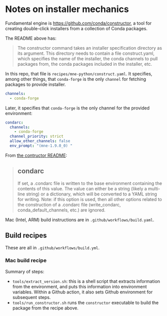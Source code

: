 # Notes on installer mechanics

Fundamental engine is <https://github.com/conda/constructor>, a tool for
creating double-click installers from a collection of Conda packages.

The README above has:

> The constructor command takes an installer specification directory as its
argument. This directory needs to contain a file construct.yaml, which
specifies the name of the installer, the conda channels to pull packages from,
the conda packages included in the installer, etc.

In this repo, that file is `recipes/mne-python/construct.yaml`.  It specifies,
among other things, that `conda-forge` is the only `channel` for fetching packages to provide installer.

```yaml
channels:
  - conda-forge
```

Later, it specifies that `conda-forge` is the only channel for the provided environment:


```yaml
condarc:
  channels:
    - conda-forge
  channel_priority: strict
  allow_other_channels: false
  env_prompt: "(mne-1.9.0_0) "
```

From [the contructor README](https://github.com/conda/constructor):

> ## condarc
>
> If set, a .condarc file is written to the base environment containing the
contents of this value. The value can either be a string (likely a multi-line
string) or a dictionary, which will be converted to a YAML string for writing.
Note: if this option is used, then all other options related to the
construction of a .condarc file (write_condarc, conda_default_channels, etc.)
are ignored.

Mac (Intel, ARM) build instructions are in `.github/workflows/build.yaml`.

## Build recipes

These are all in `.github/workflows/build.yml`.

### Mac build recipe

Summary of steps:

* `tools/extract_version.sh`: this is a shell script that extracts information
  from the environment, and puts this information into environment variables.
  Within a Github action, it also sets Github environment for subsequent steps.
*  `tools/run_constructor.sh` runs the `constructor` executable to build the
   package from the recipe above.
